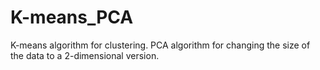 # K-means_PCA
K-means algorithm for clustering. PCA algorithm for changing the size of the data to a 2-dimensional version.
